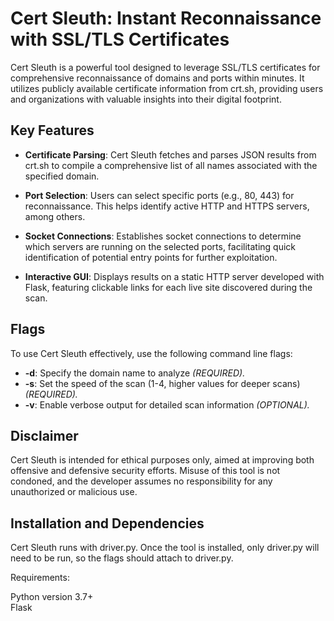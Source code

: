 # Cert Sleuth: Instant Reconnaissance with SSL/TLS Certificates

Cert Sleuth is a powerful tool designed to leverage SSL/TLS certificates for comprehensive reconnaissance of domains and ports within minutes. It utilizes publicly available certificate information from crt.sh, providing users and organizations with valuable insights into their digital footprint.

## Key Features

- **Certificate Parsing**: Cert Sleuth fetches and parses JSON results from crt.sh to compile a comprehensive list of all names associated with the specified domain.
  
- **Port Selection**: Users can select specific ports (e.g., 80, 443) for reconnaissance. This helps identify active HTTP and HTTPS servers, among others.

- **Socket Connections**: Establishes socket connections to determine which servers are running on the selected ports, facilitating quick identification of potential entry points for further exploitation.

- **Interactive GUI**: Displays results on a static HTTP server developed with Flask, featuring clickable links for each live site discovered during the scan.

## Flags

To use Cert Sleuth effectively, use the following command line flags:

- **-d**: Specify the domain name to analyze _(REQUIRED)._
- **-s**: Set the speed of the scan (1-4, higher values for deeper scans) _(REQUIRED)._
- **-v**: Enable verbose output for detailed scan information _(OPTIONAL)._

## Disclaimer

Cert Sleuth is intended for ethical purposes only, aimed at improving both offensive and defensive security efforts. Misuse of this tool is not condoned, and the developer assumes no responsibility for any unauthorized or malicious use.

## Installation and Dependencies

Cert Sleuth runs with driver.py. Once the tool is installed, only driver.py will need to be run, so the flags should attach to driver.py. 

Requirements:

Python version 3.7+  
Flask



